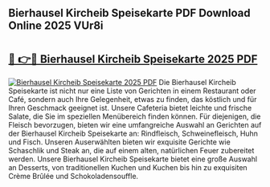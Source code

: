 ## Bierhausel Kircheib Speisekarte PDF Download Online 2025 VUr8i

# <h2><a href="http://gccqsz.nevu.top/?p=Bierhausel+Kircheib+Speisekarte">🔗 👉🔴 Bierhausel Kircheib Speisekarte 2025 PDF</a></h2>

[![Bierhausel Kircheib Speisekarte 2025 PDF](https://i.imgur.com/dBaPXMq.png)](http://gccqsz.nevu.top/?p=Bierhausel+Kircheib+Speisekarte)
Die Bierhausel Kircheib Speisekarte ist nicht nur eine Liste von Gerichten in einem Restaurant oder Café, sondern auch Ihre Gelegenheit, etwas zu finden, das köstlich und für Ihren Geschmack geeignet ist. Unsere Cafeteria bietet leichte und frische Salate, die Sie im speziellen Menübereich finden können. Für diejenigen, die Fleisch bevorzugen, bieten wir eine umfangreiche Auswahl an Gerichten auf der Bierhausel Kircheib Speisekarte an: Rindfleisch, Schweinefleisch, Huhn und Fisch. Unseren Auserwählten bieten wir exquisite Gerichte wie Schaschlik und Steak an, die auf einem alten, natürlichen Feuer zubereitet werden. Unsere Bierhausel Kircheib Speisekarte bietet eine große Auswahl an Desserts, von traditionellen Kuchen und Kuchen bis hin zu exquisiten Crème Brûlée und Schokoladensouffle.
